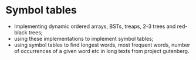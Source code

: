 # Symbol tables 
- Implementing dynamic ordered arrays, BSTs, treaps, 2-3 trees and red-black trees;
- using these implementations to implement symbol tables;
- using symbol tables to find longest words, most frequent words, number of occurrences of a given word etc in long texts from project gutenberg.
